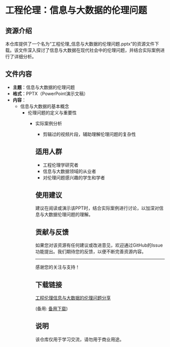 # 工程伦理：信息与大数据的伦理问题

## 资源介绍

本仓库提供了一个名为“工程伦理_信息与大数据的伦理问题.pptx”的资源文件下载。该文件深入探讨了信息与大数据在现代社会中的伦理问题，并结合实际案例进行了详细分析。

## 文件内容

- **主题**：信息与大数据的伦理问题
- **格式**：PPTX（PowerPoint演示文稿）
- **内容**：
  - 信息与大数据的基本概念
    - 伦理问题的定义与重要性
      - 实际案例分析
        - 剪辑过的视频片段，辅助理解伦理问题的复杂性

        ## 适用人群

        - 工程伦理学研究者
        - 信息与大数据领域的从业者
        - 对伦理问题感兴趣的学生和学者

        ## 使用建议

        建议在阅读或演示该PPT时，结合实际案例进行讨论，以加深对信息与大数据伦理问题的理解。

        ## 贡献与反馈

        如果您对该资源有任何建议或改进意见，欢迎通过GitHub的Issue功能提出。我们期待您的反馈，以便不断完善资源内容。

        ---

        感谢您的关注与支持！

        ## 下载链接
        [工程伦理信息与大数据的伦理问题分享](https://pan.quark.cn/s/8490345d6035) 

        (备用: [备用下载](https://pan.baidu.com/s/19hxKJV28bHiklFWn7fyXbg?pwd=1234))

        ## 说明

        该仓库仅用于学习交流，请勿用于商业用途。
